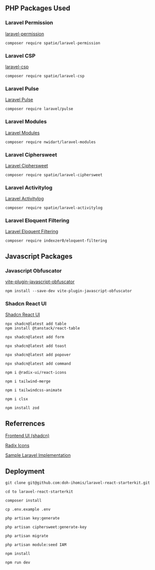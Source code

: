 ## PHP Packages Used

### Laravel Permission

[laravel-permission](https://spatie.be/docs/laravel-permission/v6/introduction)

`composer require spatie/laravel-permission`

### Laravel CSP

[laravel-csp](https://github.com/spatie/laravel-csp)

`composer require spatie/laravel-csp`

### Laravel Pulse

[Laravel Pulse](https://pulse.laravel.com/)

`composer require laravel/pulse`

### Laravel Modules

[Laravel Modules](https://nwidart.com/laravel-modules/v6/introduction)

`composer require nwidart/laravel-modules`

### Laravel Ciphersweet

[Laravel Ciphersweet](https://github.com/spatie/laravel-ciphersweet)

`composer require spatie/laravel-ciphersweet`

### Laravel Activitylog

[Laravel Activitylog](https://spatie.be/docs/laravel-activitylog/v4/introduction)

`composer require spatie/laravel-activitylog`

### Laravel Eloquent Filtering

[Laravel Eloquent Filtering](https://docs.eloquentfiltering.com/v2/introduction/eloquent-filtering)

`composer require indexzer0/eloquent-filtering`

## Javascript Packages

### Javascript Obfuscator

[vite-plugin-javascript-obfuscator](https://github.com/elmeet/vite-plugin-javascript-obfuscator?tab=readme-ov-file)

`npm install --save-dev vite-plugin-javascript-obfuscator`

### Shadcn React UI

[Shadcn React UI](https://ui.shadcn.com/)

```
npx shadcn@latest add table
npm install @tanstack/react-table
```

`npx shadcn@latest add form`

`npx shadcn@latest add toast`

`npx shadcn@latest add popover`

`npx shadcn@latest add command`

`npm i @radix-ui/react-icons`

`npm i tailwind-merge`

`npm i tailwindcss-animate`

`npm i clsx`

`npm install zod`


## Referrences

[Frontend UI (shadcn)](https://ui.shadcn.com)

[Radix Icons](https://www.radix-ui.com/icons)

[Sample Laravel Implementation](https://github.com/raprmdn/laravel-inertia-datatable)


## Deployment

```
git clone git@github.com:doh-ihomis/laravel-react-starterkit.git

cd to laravel-react-starterkit

composer install

cp .env.example .env

php artisan key:generate

php artisan ciphersweet:generate-key

php artisan migrate

php artisan module:seed IAM

npm install

npm run dev
```
